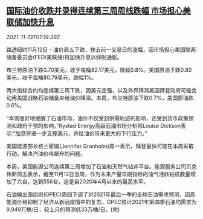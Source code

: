 <!--1636767063000-->
[国际油价收跌并录得连续第三周周线跌幅 市场担心美联储加快升息](https://cn.reuters.com/article/global-oil-drv-1113-idCNKBS2HY01H)
------

<div><i>2021-11-13T01:19:39Z</i></div><p>路透纽约11月12日 - 油价周五下跌，抹去前一交易日的涨幅，因市场担心美国联邦储备委员会(FED/美联储)将加快升息以抑制通胀。</p><p>布兰特原油下跌0.70美元，收于每桶82.17美元，跌幅0.8%。美国原油下跌0.80美元，收于每桶80.79美元，跌幅1%。</p><p>两大指标合约均连续第三周下跌，因美元走强，以及外界猜测美国拜登政府可能会动用美国战略石油储备来给油价降温。本周，布兰特原油下跌0.7%，美国原油跌0.6%。</p><p>“本周很好地提醒了石油市场，油价不仅受到供需轨迹的影响，还受到货币政策预测和政府干预的影响，”Rystad Energy高级石油市场分析师Louise Dickson表示:“加息将进一步支撑美元，并给油价带来更大的下行压力。”</p><p>美国能源部长格兰霍姆(Jennifer Granholm)周一表示，拜登最快可能在本周采取行动，解决汽油价格飙升的问题。</p><p>本周，美国能源公司连续第三周增加了石油和天然气钻井平台。能源服务公司贝克休斯周五表示，截至11月12日当周，作为未来产量早期指标的油气活跃钻机数量增加了六台，达到556台，这是自2020年4月以来的最高水平。</p><p>石油输出国组织(OPEC)周四下调了对2021年最后一季的全球石油需求预测，因高能源价格抑制了经济从新冠疫情中的复苏。OPEC预计2021年第四季石油均需求为9,949万桶/日，较上月的预测低33万桶/日。(完)</p>
